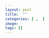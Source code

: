 ```yaml
---
layout: post
title:  ""
categories: [ ,  ]
image: 
tags: []
---
```


<div class="columns">
  <div class="img1">
   <a href=""><img alt="" class="column2" src="" style=" " /></a>
  </div>
  <div class="img2">
 <a href=""><img alt="" class="column3" src="" style="; " /></a>
 </div>
  <div class="img3">
   <a href=""><img alt="" class="column2" src="" style="; " /></a>
  </div>
  </div>
  
  <div class="columns">
  <div class="img1">
   <a href=""><img alt="" class="column2" src="" style=" " /></a>
  </div>
  <div class="img2">
 <a href=""><img alt="" class="column3" src="" style="; " /></a>
 </div>
  </div>